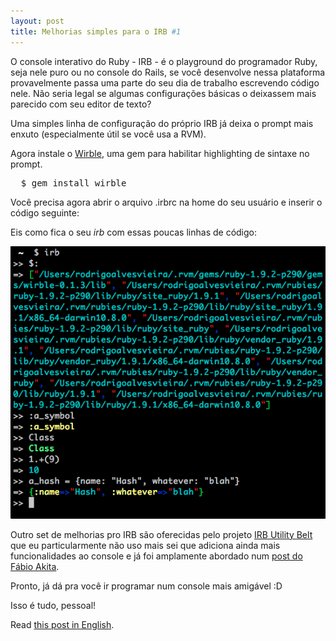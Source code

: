 ```yaml
---
layout: post
title: Melhorias simples para o IRB #1
---
```


<span class="drops">O</span> console interativo do Ruby - IRB - é o playground do programador Ruby, seja nele puro ou no console do Rails, se você desenvolve nessa plataforma provavelmente passa uma parte do seu dia de trabalho escrevendo código nele. Não seria legal se algumas configurações básicas o deixassem mais parecido com seu editor de texto?

Uma simples linha de configuração do próprio IRB já deixa o prompt mais enxuto (especialmente útil se você usa a RVM).

Agora instale o [Wirble], uma gem para habilitar highlighting de sintaxe no prompt.

<pre class="terminal">
  $ gem install wirble
</pre>

Você precisa agora abrir o arquivo .irbrc na home do seu usuário e inserir o código seguinte:

<div class="code">
  <script src="https://gist.github.com/1108134.js?file=gistfile1.rb"></script>
</div>

Eis como fica o seu _irb_ com essas poucas linhas de código:

![IRB com prompt simplificado e Wirble](/public/images/irb_wirble.png "IRB com prompt simplificado e Wirble")

Outro set de melhorias pro IRB são oferecidas pelo projeto [IRB Utility Belt] que eu particularmente não uso mais sei que adiciona ainda mais funcionalidades ao console e já foi amplamente abordado num [post do Fábio Akita].

Pronto, já dá pra você ir programar num console mais amigável :D

Isso é tudo, pessoal!

Read [this post in English].

[IRB Utility Belt]: http://utilitybelt.rubyforge.org/
[post do Fábio Akita]: http://akitaonrails.com/2008/09/21/ruby-irb-utility-belt
[this post in English]: /wirble-a-small-addition-to-irb
[Wirble]: https://rubygems.org/gems/wirble
